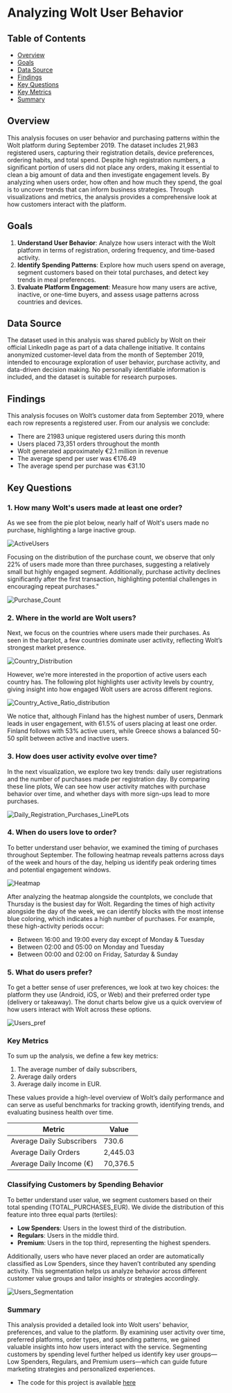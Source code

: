 # Analyzing Wolt User Behavior

## Table of Contents
- [Overview](#Overview)
- [Goals](#Goals)
- [Data Source](#Data-Source)
- [Findings](#Findings) 
- [Key Questions](#Key-Questions)
- [Key Metrics](#Key-Metrics)
- [Summary](#Summary)
  
## Overview
This analysis focuses on user behavior and purchasing patterns within the Wolt platform during September 2019. The dataset includes 21,983 registered users, capturing their registration details, device preferences, ordering habits, and total spend. Despite high registration numbers, a significant portion of users did not place any orders, making it essential to clean a big amount of data and then investigate engagement levels. By analyzing when users order, how often and how much they spend, the goal is to uncover trends that can inform business strategies. Through visualizations and metrics, the analysis provides a comprehensive look at how customers interact with the platform.
## Goals
1. **Understand User Behavior**:
    Analyze how users interact with the Wolt platform in terms of registration, ordering frequency, and time-based activity.
3. **Identify Spending Patterns**:
    Explore how much users spend on average, segment customers based on their total purchases, and detect key trends in meal preferences.
5. **Evaluate Platform Engagement**:
    Measure how many users are active, inactive, or one-time buyers, and assess usage patterns across countries and devices.

## Data Source
The dataset used in this analysis was shared publicly by Wolt on their official LinkedIn page as part of a data challenge initiative. It contains anonymized customer-level data from the month of September 2019, intended to encourage exploration of user behavior, purchase activity, and data-driven decision making. No personally identifiable information is included, and the dataset is suitable for research purposes.

## Findings
This analysis focuses on Wolt’s customer data from September 2019, where each row represents a registered user. From our analysis we conclude: 
- There are 21983 unique registered users during this month
- Users placed 73,351 orders throughout the month
- Wolt generated approximately €2.1 million in revenue
- The average spend per user was €176.49
- The average spend per purchase was €31.10


## Key Questions
### 1. How many Wolt's users made at least one order?
   
As we see from the pie plot below, nearly half of Wolt's users made no purchase, highlighting a large inactive group.

![ActiveUsers](https://github.com/leonemma/Wolt-Purchase-Behavior-Analysis/blob/main/Plots/active.png)

  
Focusing on the distribution of the purchase count, we observe that only 22% of users made more than three purchases, suggesting a relatively small but highly engaged segment. Additionally, purchase activity declines significantly after the first transaction, highlighting potential challenges in encouraging repeat purchases."

  
![Purchase_Count](https://github.com/leonemma/Wolt-Purchase-Behavior-Analysis/blob/main/Plots/1purchase_count_final.png)


### 2. Where in the world are Wolt users?
Next, we focus on the countries where users made their purchases. As seen in the barplot, a few countries dominate user activity, reflecting Wolt’s strongest market presence.

![Country_Distribution](https://github.com/leonemma/Wolt-Purchase-Behavior-Analysis/blob/main/Plots/2countries_reg_final.png)  

However, we’re more interested in the proportion of active users each country has.
The following plot highlights user activity levels by country, giving insight into how engaged Wolt users are across different regions.  

![Country_Active_Ratio_distribution](https://github.com/leonemma/Wolt-Purchase-Behavior-Analysis/blob/main/Plots/2.2last_plot.png)

We notice that, although Finland has the highest number of users, Denmark leads in user engagement, with 61.5% of users placing at least one order. Finland follows with 53% active users, while Greece shows a balanced 50-50 split between active and inactive users. 

### 3. How does user activity evolve over time?
In the next visualization, we explore two key trends: daily user registrations and the number of purchases made per registration day. By comparing these line plots, We can see how user activity matches with purchase behavior over time, and whether days with more sign-ups lead to more purchases.  

![Daily_Registration_Purchases_LinePLots](https://github.com/leonemma/Wolt-Purchase-Behavior-Analysis/blob/main/Plots/new_combined.png)

### 4. When do users love to order?
To better understand user behavior, we examined the timing of purchases throughout September. The following heatmap reveals patterns across days of the week and hours of the day, helping us identify peak ordering times and potential engagement windows.  

![Heatmap](https://github.com/leonemma/Wolt-Purchase-Behavior-Analysis/blob/main/Plots/newplot%20(1).png)

After analyzing the heatmap alongside the countplots, we conclude that Thursday is the busiest day for Wolt. Regarding the times of high activity alongside the day of the week, we can identify blocks with the most intense blue coloring, which indicates a high number of purchases. For example, these high-activity periods occur:
- Between 16:00 and 19:00 every day except of Monday & Tuesday
- Between 02:00 and 05:00 on Monday and Tuesday
- Between 00:00 and 02:00 on Friday, Saturday & Sunday

### 5. What do users prefer?
To get a better sense of user preferences, we look at two key choices: the platform they use (Android, iOS, or Web) and their preferred order type (delivery or takeaway). The donut charts below give us a quick overview of how users interact with Wolt across these options.  

![Users_pref](https://github.com/leonemma/Wolt-Purchase-Behavior-Analysis/blob/main/Plots/users_pref.png)

### Key Metrics
To sum up the analysis, we define a few key metrics: 
1. The average number of daily subscribers,
2. Average daily orders
3. Average daily income in EUR.
     
These values provide a high-level overview of Wolt’s daily performance and can serve as useful benchmarks for tracking growth, identifying trends, and evaluating business health over time.

|            Metric         |   Value  |
|---------------------------|----------| 
| Average Daily Subscribers |   730.6  |
|   Average Daily Orders    | 2,445.03 |
|  Average Daily Income (€) | 70,376.5 |   


### Classifying Customers by Spending Behavior
To better understand user value, we segment customers based on their total spending (TOTAL_PURCHASES_EUR). We divide the distribution of this feature into three equal parts (tertiles):

- **Low Spenders**: Users in the lowest third of the distribution.
- **Regulars**: Users in the middle third.
- **Premium**: Users in the top third, representing the highest spenders.

Additionally, users who have never placed an order are automatically classified as Low Spenders, since they haven’t contributed any spending activity.
This segmentation helps us analyze behavior across different customer value groups and tailor insights or strategies accordingly.

![Users_Segmentation](https://github.com/leonemma/Wolt-Purchase-Behavior-Analysis/blob/main/Plots/customer_new.png)

### Summary
This analysis provided a detailed look into Wolt users' behavior, preferences, and value to the platform. By examining user activity over time, preferred platforms, order types, and spending patterns, we gained valuable insights into how users interact with the service. Segmenting customers by spending level further helped us identify key user groups—Low Spenders, Regulars, and Premium users—which can guide future marketing strategies and personalized experiences.  
- The code for this project is available [here](https://github.com/leonemma/wolt-eda/blob/main/Wolt_EDA.ipynb)

